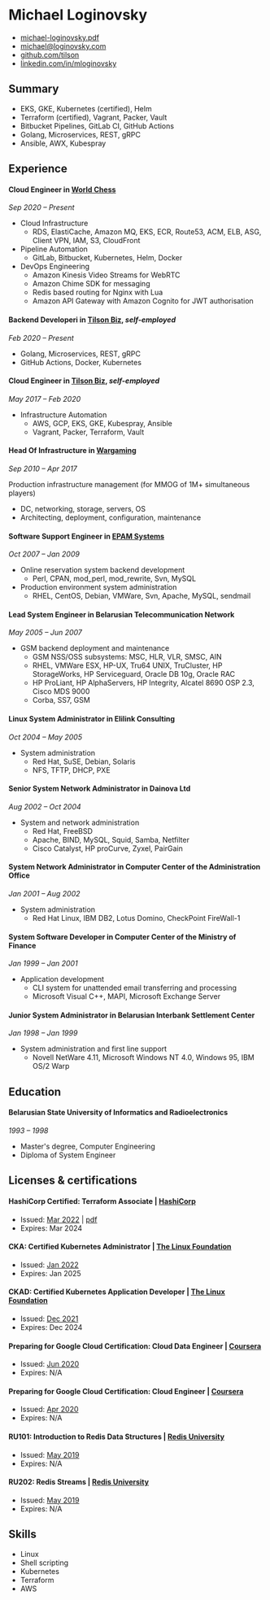 # Michael Loginovsky

* [michael-loginovsky.pdf](https://loginovsky.com/michael-loginovsky.pdf)
* [michael@loginovsky.com](mailto:michael@loginovsky.com)
* [github.com/tilson](https://github.com/mtilson)
* [linkedin.com/in/mloginovsky](https://linkedin.com/in/mloginovsky)

## Summary

* EKS, GKE, Kubernetes (certified), Helm
* Terraform (certified), Vagrant, Packer, Vault
* Bitbucket Pipelines, GitLab CI, GitHub Actions
* Golang, Microservices, REST, gRPC
* Ansible, AWX, Kubespray

## Experience

#### Cloud Engineer in  [World Chess](https://worldchess.com)

_Sep 2020 – Present_

* Cloud Infrastructure
  * RDS, ElastiCache, Amazon MQ, EKS, ECR, Route53, ACM, ELB, ASG, Client VPN, IAM, S3, CloudFront
* Pipeline Automation
  * GitLab, Bitbucket, Kubernetes, Helm, Docker
* DevOps Engineering
  * Amazon Kinesis Video Streams for WebRTC
  * Amazon Chime SDK for messaging
  * Redis based routing for Nginx with Lua
  * Amazon API Gateway with Amazon Cognito for JWT authorisation

#### Backend Developeri in  [Tilson Biz](https://tilson.biz), _self-employed_

_Feb 2020 – Present_

* Golang, Microservices, REST, gRPC
* GitHub Actions, Docker, Kubernetes

#### Cloud Engineer in  [Tilson Biz](https://tilson.biz), _self-employed_

_May 2017 – Feb 2020_

* Infrastructure Automation
  * AWS, GCP, EKS, GKE, Kubespray, Ansible
  * Vagrant, Packer, Terraform, Vault

#### Head Of Infrastructure in  [Wargaming](https://wargaming.com)

_Sep 2010 – Apr 2017_

Production infrastructure management (for MMOG of 1M+ simultaneous players)
- DC, networking, storage, servers, OS
- Architecting, deployment, configuration, maintenance

#### Software Support Engineer in  [EPAM Systems](https://www.epam.com)

_Oct 2007 – Jan 2009_

* Online reservation system backend development
  * Perl, CPAN, mod_perl, mod_rewrite, Svn, MySQL
* Production environment system administration
  * RHEL, CentOS, Debian, VMWare, Svn, Apache, MySQL, sendmail

#### Lead System Engineer in Belarusian Telecommunication Network

_May 2005 – Jun 2007_

* GSM backend deployment and maintenance
  * GSM NSS/OSS subsystems: MSC, HLR, VLR, SMSC, AIN
  * RHEL, VMWare ESX, HP-UX, Tru64 UNIX, TruCluster, HP StorageWorks, HP Serviceguard, Oracle DB 10g, Oracle RAC
  * HP ProLiant, HP AlphaServers, HP Integrity, Alcatel 8690 OSP 2.3, Cisco MDS 9000
  * Corba, SS7, GSM

#### Linux System Administrator in Elilink Consulting

_Oct 2004 – May 2005_

* System administration
  * Red Hat, SuSE, Debian, Solaris
  * NFS, TFTP, DHCP, PXE

#### Senior System Network Administrator in Dainova Ltd

_Aug 2002 – Oct 2004_

* System and network administration
  * Red Hat, FreeBSD
  * Apache, BIND, MySQL, Squid, Samba, Netfilter
  * Cisco Catalyst, HP proCurve, Zyxel, PairGain

#### System Network Administrator in Computer Center of the Administration Office

_Jan 2001 – Aug 2002_

* System administration
  * Red Hat Linux, IBM DB2, Lotus Domino, CheckPoint FireWall-1

#### System Software Developer in Computer Center of the Ministry of Finance

_Jan 1999 – Jan 2001_

* Application development
  * CLI system for unattended email transferring and processing
  * Microsoft Visual C++, MAPI, Microsoft Exchange Server

#### Junior System Administrator in Belarusian Interbank Settlement Center

_Jan 1998 – Jan 1999_

* System administration and first line support
  * Novell NetWare 4.11, Microsoft Windows NT 4.0, Windows 95, IBM OS/2 Warp

## Education

#### Belarusian State University of Informatics and Radioelectronics

_1993 – 1998_

* Master's degree, Computer Engineering
* Diploma of System Engineer

## Licenses & certifications

#### HashiCorp Certified: Terraform Associate |  [HashiCorp](https://www.hashicorp.com/certification/terraform-associate)

* Issued:  [Mar 2022](https://www.credly.com/badges/fd38932a-23e5-476b-bdba-4783cbede490) | [pdf](https://loginovsky.com/terraform-associate.pdf)
* Expires: Mar 2024

#### CKA: Certified Kubernetes Administrator |  [The Linux Foundation](https://training.linuxfoundation.org/certification/certified-kubernetes-administrator-cka/)

* Issued:  [Jan 2022](https://ti-user-certificates.s3.amazonaws.com/e0df7fbf-a057-42af-8a1f-590912be5460/74e4c2de-5b8b-5e82-a9a2-07b81ecb6108-michael-loginovsky-5b222273-00b3-4610-9cd4-e0ea4099325a-certificate.pdf)
* Expires: Jan 2025

#### CKAD: Certified Kubernetes Application Developer |  [The Linux Foundation](https://training.linuxfoundation.org/certification/certified-kubernetes-application-developer-ckad/)

* Issued:  [Dec 2021](https://ti-user-certificates.s3.amazonaws.com/e0df7fbf-a057-42af-8a1f-590912be5460/74e4c2de-5b8b-5e82-a9a2-07b81ecb6108-michael-loginovsky-c7aa2ab5-5dfa-4649-8271-cfe34ba7bb06-certificate.pdf)
* Expires: Dec 2024

#### Preparing for Google Cloud Certification: Cloud Data Engineer |  [Coursera](https://www.coursera.org/professional-certificates/gcp-data-engineering)

* Issued:  [Jun 2020](https://www.coursera.org/account/accomplishments/specialization/certificate/VC9DQWVDJ4JB)
* Expires: N/A

#### Preparing for Google Cloud Certification: Cloud Engineer |  [Coursera](https://www.coursera.org/professional-certificates/cloud-engineering-gcp)

* Issued:  [Apr 2020](https://www.coursera.org/account/accomplishments/specialization/certificate/L8Y3ZBVNNPR3)
* Expires: N/A

#### RU101: Introduction to Redis Data Structures |  [Redis University](https://university.redis.com/courses/ru101/)

* Issued:  [May 2019](https://university.redis.com/certificates/82e876f612dc4522a3e91ad2f4bdbc2d)
* Expires: N/A

#### RU202: Redis Streams |  [Redis University](https://university.redis.com/courses/ru202/)

* Issued:  [May 2019](https://university.redis.com/certificates/12a4cf4c0edd428ca0ec7dbd2900cd3f)
* Expires: N/A

## Skills

* Linux
* Shell scripting
* Kubernetes
* Terraform
* AWS
